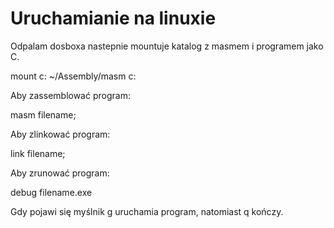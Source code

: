 # Uruchamianie na linuxie

Odpalam dosboxa nastepnie mountuje katalog z masmem i programem jako C.

mount c: ~/Assembly/masm
c:

Aby zassemblować program:

masm filename;

Aby zlinkować program:

link filename;

Aby zrunować program:

debug filename.exe

Gdy pojawi się myślnik g uruchamia program, natomiast q kończy.
